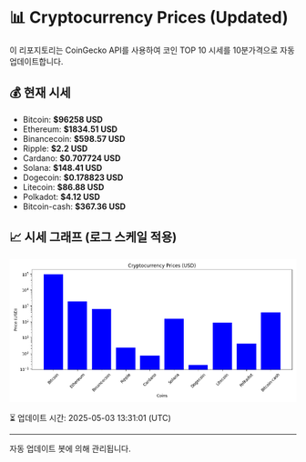 
# 📊 Cryptocurrency Prices (Updated)

이 리포지토리는 CoinGecko API를 사용하여 코인 TOP 10 시세를 10분가격으로 자동 업데이트합니다.

## 💰 현재 시세
- Bitcoin: **$96258 USD**
- Ethereum: **$1834.51 USD**
- Binancecoin: **$598.57 USD**
- Ripple: **$2.2 USD**
- Cardano: **$0.707724 USD**
- Solana: **$148.41 USD**
- Dogecoin: **$0.178823 USD**
- Litecoin: **$86.88 USD**
- Polkadot: **$4.12 USD**
- Bitcoin-cash: **$367.36 USD**

## 📈 시세 그래프 (로그 스케일 적용)
![Crypto Prices](crypto_prices.png)

⏳ 업데이트 시간: 2025-05-03 13:31:01 (UTC)

---
자동 업데이트 봇에 의해 관리됩니다.
